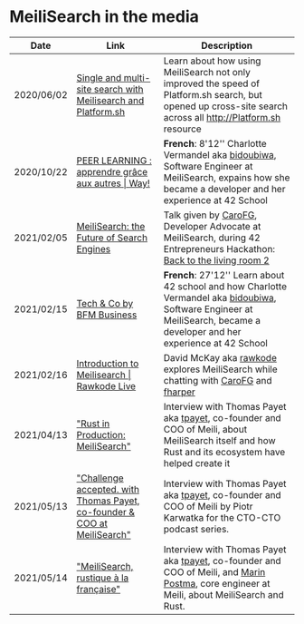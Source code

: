 # MeiliSearch in the media

|Date |  Link | Description |
|--|--|--|
|2020/06/02| [Single and multi-site search with Meilisearch and Platform.sh](https://www.youtube.com/watch?v=KLZ5qZWcd5w) | Learn about how using MeiliSearch not only improved the speed of Platform.sh search, but opened up cross-site search across all http://Platform.sh resource |
|2020/10/22| [PEER LEARNING : apprendre grâce aux autres \| Way!](https://www.salesforce.com/fr/resources/way-tv/way-of-learning/peer_learning_apprendre_des_autres_sophie_vigier/) | **French**: 8'12'' Charlotte Vermandel aka  [bidoubiwa](https://github.com/bidoubiwa), Software Engineer at MeiliSearch, expains how she became a developer and her experience at 42 School 
|2021/02/05|[MeiliSearch: the Future of Search Engines](https://www.youtube.com/watch?v=4aiUCYEOVgo)|  Talk given by [CaroFG](https://github.com/CaroFG), Developer Advocate at MeiliSearch, during 42 Entrepreneurs Hackathon: [Back to the living room 2](https://backtothelivingroom.tech/)|
|2021/02/15|[Tech & Co by BFM Business](https://www.bfmtv.com/economie/replay-emissions/tech-and-co/tech-co-lundi-15-fevrier_VN-202102150483.html)|**French**: 27'12'' Learn about 42 school and how Charlotte Vermandel aka [bidoubiwa](https://github.com/bidoubiwa), Software Engineer at MeiliSearch, became a developer and her experience at 42 School |
|2021/02/16|[Introduction to Meilisearch \| Rawkode Live](https://www.youtube.com/watch?v=SJl2UWfy1nk)| David McKay aka [rawkode](https://github.com/rawkode) explores MeiliSearch while chatting with [CaroFG](https://github.com/CaroFG) and [fharper](https://github.com/fharper)|
|2021/04/13| ["Rust in Production: MeiliSearch"](https://serokell.io/blog/rust-in-production-meilisearch) | Interview with Thomas Payet aka [tpayet](https://github.com/tpayet), co-founder and COO of Meili, about MeiliSearch itself and how Rust and its ecosystem have helped create it
|2021/05/13| ["Challenge accepted. with Thomas Payet, co-founder & COO at MeiliSearch"](https://www.cto-cto.com/podcast/36-challenge-accepted-with-thomas-payet-co-founder-coo-at-meilisearch) | Interview with Thomas Payet aka [tpayet](https://github.com/tpayet), co-founder and COO of Meili by Piotr Karwatka for the CTO-CTO podcast series. 
|2021/05/14| ["MeiliSearch, rustique à la française"](https://slash-podcast.fr/podcasts/meilisearch/) | Interview with Thomas Payet aka [tpayet](https://github.com/tpayet), co-founder and COO of Meili, and [Marin Postma](https://github.com/MarinPostma), core engineer at Meili, about MeiliSearch and Rust.
